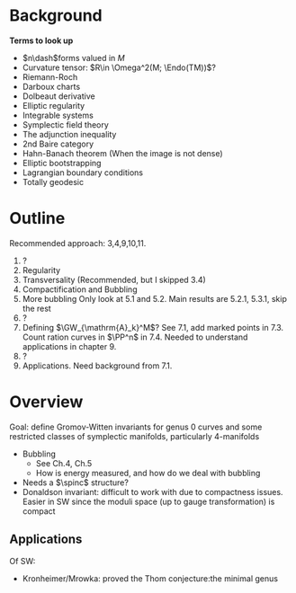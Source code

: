 # Background

**Terms to look up**

- $n\dash$forms valued in $M$
- Curvature tensor: $R\in \Omega^2(M; \Endo(TM))$?
- Riemann-Roch
- Darboux charts
- Dolbeaut derivative
- Elliptic regularity
- Integrable systems
- Symplectic field theory
- The adjunction inequality
- 2nd Baire category
- Hahn-Banach theorem
	(When the image is not dense)
- Elliptic bootstrapping
- Lagrangian boundary conditions
- Totally geodesic


# Outline
Recommended approach: 3,4,9,10,11.

1. ?
2. Regularity
3. Transversality
	(Recommended, but I skipped 3.4)
4. Compactification and Bubbling
5. More bubbling
	Only look at 5.1 and 5.2.
	Main results are 5.2.1, 5.3.1, skip the rest
6. ?
7. Defining $\GW_{\mathrm{A}_k}^M$?
	See 7.1, add marked points in 7.3.
	Count ration curves in $\PP^n$ in 7.4.
	Needed to understand applications in chapter 9.
8. ?
9. Applications.
	Need background from 7.1.

# Overview

Goal: define Gromov-Witten invariants for genus 0 curves and some restricted classes of symplectic manifolds, particularly 4-manifolds
- Bubbling
	- See Ch.4, Ch.5
	- How is energy measured, and how do we deal with bubbling
- Needs a $\spinc$ structure?
- Donaldson invariant: difficult to work with due to compactness issues.
	Easier in SW since the moduli space (up to gauge transformation) is compact
	

## Applications
Of SW:

- Kronheimer/Mrowka: proved the Thom conjecture:the minimal genus 
